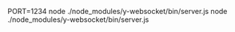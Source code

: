 PORT=1234 node ./node_modules/y-websocket/bin/server.js
node ./node_modules/y-websocket/bin/server.js
